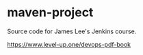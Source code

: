 # maven-project
Source code for James Lee's Jenkins course.


https://www.level-up.one/devops-pdf-book
